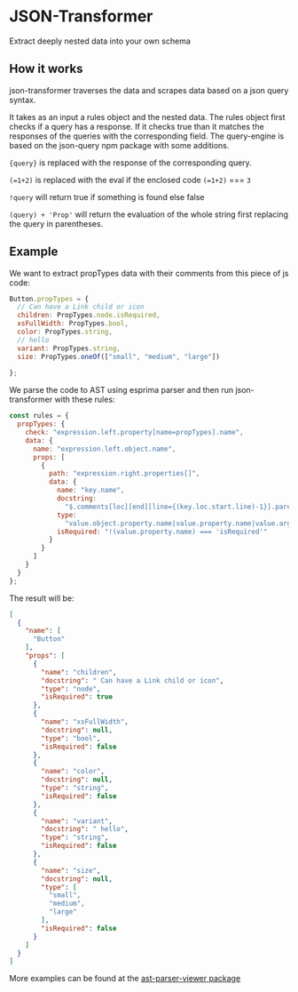 # JSON-Transformer

Extract deeply nested data into your own schema

## How it works 

json-transformer traverses the data and scrapes data based on a json query
syntax.

It takes as an input a rules object and the nested data.
The rules object first checks if a query has a response. If it checks true than it matches the responses of the queries with the corresponding field.
The query-engine is based on the json-query npm package with some additions. 

`{query}` is replaced with the response of the corresponding query.

`(=1+2)` is replaced with the eval if the enclosed code `(=1+2)` === `3`

`!query` will return true if something is found else false 

`(query) + 'Prop'` will return the evaluation of the whole string first replacing the query in parentheses.

## Example

We want to extract propTypes data with their comments from this piece of js code:
```js
Button.propTypes = {
  // Can have a Link child or icon
  children: PropTypes.node.isRequired,
  xsFullWidth: PropTypes.bool,
  color: PropTypes.string,
  // hello
  variant: PropTypes.string,
  size: PropTypes.oneOf(["small", "medium", "large"])
  
};
```
We parse the code to AST using esprima parser and then run json-transformer 
with these rules:
```js
const rules = {
  propTypes: {
    check: "expression.left.property[name=propTypes].name",
    data: {
      name: "expression.left.object.name",
      props: [
        {
          path: "expression.right.properties[]",
          data: {
            name: "key.name",
            docstring:
              "$.comments[loc][end][line={(key.loc.start.line)-1}].parent.parent.value",
            type:
              "value.object.property.name|value.property.name|value.arguments[elements].value",
            isRequired: "!(value.property.name) === 'isRequired'"
          }
        }
      ]
    }
  }
};
```

The result will be:

```json
[
  {
    "name": [
      "Button"
    ],
    "props": [
      {
        "name": "children",
        "docstring": " Can have a Link child or icon",
        "type": "node",
        "isRequired": true
      },
      {
        "name": "xsFullWidth",
        "docstring": null,
        "type": "bool",
        "isRequired": false
      },
      {
        "name": "color",
        "docstring": null,
        "type": "string",
        "isRequired": false
      },
      {
        "name": "variant",
        "docstring": " hello",
        "type": "string",
        "isRequired": false
      },
      {
        "name": "size",
        "docstring": null,
        "type": [
          "small",
          "medium",
          "large"
        ],
        "isRequired": false
      }
    ]
  }
]
```

More examples can be found at the [ast-parser-viewer package](https://github.com/gen-codes/core/tree/master/packages/ast-parser-viewer/src/languages)